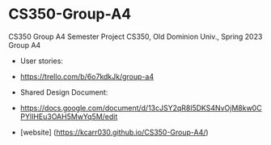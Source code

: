 # CS350-Group-A4
CS350 Group A4 Semester Project
CS350, Old Dominion Univ., Spring 2023
Group A4
* User stories:
* https://trello.com/b/6o7kdkJk/group-a4

* Shared Design Document:
* https://docs.google.com/document/d/13cJSY2qR8l5DKS4NvOjM8kw0CPYlIHEu3OAH5MwYq5M/edit

* [website] (https://kcarr030.github.io/CS350-Group-A4/)